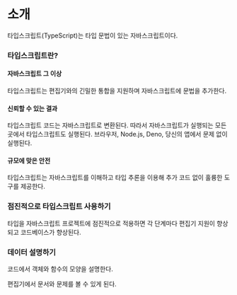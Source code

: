 # 소개

타입스크립트(TypeScript)는 타입 문법이 있는 자바스크립트이다.

### 타입스크립트란?

#### 자바스크립트 그 이상

타입스크립트는 편집기와의 긴밀한 통합을 지원하며 자바스크립트에 문법을 추가한다.

#### 신뢰할 수 있는 결과

타입스크립트 코드는 자바스크립트로 변환된다. 따라서 자바스크립트가 실행되는 모든 곳에서 타입스크립트도 실행된다. 브라우저, Node.js, Deno, 당신의 앱에서 문제 없이 실행된다.

#### 규모에 맞은 안전

타입스크립트는 자바스크립트를 이해하고 타입 추론을 이용해 추가 코드 없이 훌륭한 도구를 제공한다.

### 점진적으로 타입스크립트 사용하기

타입을 자바스크립트 프로젝트에 점진적으로 적용하면 각 단계마다 편집기 지원이 향상되고 코드베이스가 향상된다.

### 데이터 설명하기

코드에서 객체와 함수의 모양을 설명한다.

편집기에서 문서와 문제를 볼 수 있게 된다.